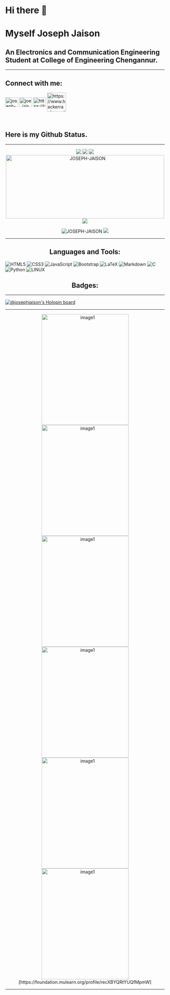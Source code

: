 # Hi there 👋


# Myself Joseph Jaison 
## An Electronics and Communication Engineering Student at College of Engineering Chengannur.


---

## Connect with me:
<p align="left">
<a href="https://www.linkedin.com/in/joseph-jaison/" target="blank"><img align="center" src="https://raw.githubusercontent.com/rahuldkjain/github-profile-readme-generator/master/src/images/icons/Social/linked-in-alt.svg" alt="joseph-jaison" height="30" width="40" /></a>
<a href="https://www.instagram.com/joe_jaison/" target="blank"><img align="center" src="https://raw.githubusercontent.com/rahuldkjain/github-profile-readme-generator/master/src/images/icons/Social/instagram.svg" alt="joe_jaison" height="30" width="40" /></a>
<a href="https://twitter.com/joe_jaison21" target="blank"><img align="center" src="https://raw.githubusercontent.com/rahuldkjain/github-profile-readme-generator/master/src/images/icons/Social/twitter.svg" alt="https://twitter.com/joe_jaison21" height="30" width="40" /></a>
<a href="https://www.hackerrank.com/josephjaison" target="blank"><img align="center" src="https://raw.githubusercontent.com/rahuldkjain/github-profile-readme-generator/master/src/images/icons/Social/hackerrank.svg" alt="https://www.hackerrank.com/josephjaison" height="60" width="60" /></a>

</p>

<br>

## Here is my Github Status.


---
<p align="center"> 
<img src="https://github-readme-stats.vercel.app/api?username=JOSEPH-JAISON">
<img src="https://github-readme-streak-stats.herokuapp.com/?user=JOSEPH-JAISON">
<img src="https://github-profile-summary-cards.vercel.app/api/cards/profile-details?username=JOSEPH-JAISON&theme=vue">
<img src="https://github-readme-stats.vercel.app/api/top-langs?username=JOSEPH-JAISON&show_icons=true&locale=en&layout=compact" alt="JOSEPH-JAISON" width="500" height="200">

<img src="https://github-profile-trophy.vercel.app/?username=JOSEPH-JAISON">
 </p>
 
 <p align="center">  <img src="https://komarev.com/ghpvc/?username=JOSEPH-JAISON&label=Profile%20views&color=0e75b6&style=flat" alt="JOSEPH-JAISON" /> 
 <img src="https://hits.seeyoufarm.com/api/count/incr/badge.svg?url=https%3A%2F%2Fgithub.com%2FJOSEPH-JAISON1212%2Fhit-counter">
 </p>



---

<h2 align="center">Languages and Tools:</h2>
<p>

![HTML5](https://img.shields.io/badge/html5-%23E34F26.svg?style=for-the-badge&logo=html5&logoColor=white) 
![CSS3](https://img.shields.io/badge/css3-%231572B6.svg?style=for-the-badge&logo=css3&logoColor=white)
![JavaScript](https://img.shields.io/badge/javascript-%23323330.svg?style=for-the-badge&logo=javascript&logoColor=%23F7DF1E) 
![Bootstrap](https://img.shields.io/badge/bootstrap-%23563D7C.svg?style=for-the-badge&logo=bootstrap&logoColor=white)
![LaTeX](https://img.shields.io/badge/latex-%23008080.svg?style=for-the-badge&logo=latex&logoColor=white) 
![Markdown](https://img.shields.io/badge/markdown-%23000000.svg?style=for-the-badge&logo=markdown&logoColor=white) 
![C](https://img.shields.io/badge/c-%2300599C.svg?style=for-the-badge&logo=c&logoColor=white)
![Python](https://img.shields.io/badge/python-3670A0?style=for-the-badge&logo=python&logoColor=ffdd54) 
![LINUX](https://img.shields.io/badge/Linux-FCC624?style=for-the-badge&logo=linux&logoColor=black)
</p>


<h2 align="center">Badges:</h2>


---

[![@josephjaison's Holopin board](https://holopin.me/josephjaison)](https://holopin.io/@josephjaison)

---

<p align="center">  <img src="https://foundation.mulearn.org/_next/image?url=https%3A%2F%2Fcdn.discordapp.com%2Fattachments%2F971439996458385448%2F987449308372688976%2Fbadge.png&w=384&q=75" alt="image1" width="275px" height="350px" padding:30px">
    <img src="https://foundation.mulearn.org/_next/image?url=https%3A%2F%2Fcdn.discordapp.com%2Fattachments%2F971439996458385448%2F987435025928683531%2Fbadge.png&w=384&q=75" alt="image1" width="275px" height="350px" padding:30px">
    <img src="https://foundation.mulearn.org/_next/image?url=https%3A%2F%2Fcdn.discordapp.com%2Fattachments%2F971439996458385448%2F973259948370825266%2Fbadge.png&w=384&q=75" alt="image1" width="275px" height="350px" padding:30px">
    <img src="https://foundation.mulearn.org/_next/image?url=https%3A%2F%2Fcdn.discordapp.com%2Fattachments%2F971439996458385448%2F976942770780512307%2Fbadge.png&w=384&q=75" alt="image1"width="275px" height="350px" padding:30px">
    <img src="https://foundation.mulearn.org/_next/image?url=https%3A%2F%2Fcdn.discordapp.com%2Fattachments%2F971439996458385448%2F999719872076451920%2Fbadge.png&w=384&q=75" alt="image1" width="275px" height="350px" padding:30px" >
    <img src="https://foundation.mulearn.org/_next/image?url=https%3A%2F%2Fcdn.discordapp.com%2Fattachments%2F971439996458385448%2F1008815700556648468%2Fbadge.png&w=384&q=75" alt="image1"width="275px" height="350px" padding:30px">
[https://foundation.mulearn.org/profile/recXBYQRtYUQfMpmW]</p>

---



